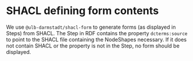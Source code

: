 # SHACL defining form contents

We use `@ulb-darmstadt/shacl-form` to generate forms (as displayed in Steps) from SHACL. The Step in RDF contains the property `dcterms:source` to point to the SHACL file containing the NodeShapes necessary. If it does not contain SHACL or the property is not in the Step, no form should be displayed.